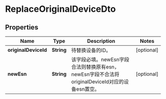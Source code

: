 
# ReplaceOriginalDeviceDto

## Properties
Name | Type | Description | Notes
------------ | ------------- | ------------- | -------------
**originalDeviceId** | **String** | 待替换设备的ID。 |  [optional]
**newEsn** | **String** | 该字段必填。newEsn字段合法则替换原有esn，newEsn字段不合法将originalDeviceId对应的设备esn置空。 |  [optional]



